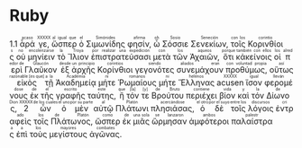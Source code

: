 # Ruby

1.1 <ruby>ἆρά<rt>acaso</rt>
</ruby><ruby>γε,<rt>XXXXX</rt>
</ruby><ruby>ὥσπερ<rt>al igual que</rt>
</ruby><ruby>ὁ<rt>el</rt>
</ruby><ruby>Σιμωνίδης<rt>Simónides</rt>
</ruby><ruby>φησίν,<rt>afirma</rt>
</ruby><ruby>ὦ<rt>oh</rt>
</ruby><ruby>Σόσσιε<rt>Sosio</rt>
</ruby><ruby>Σενεκίων,<rt>Seneción</rt>
</ruby><ruby>τοῖς<rt>con los</rt>
</ruby><ruby>Κορινθίοις<rt>corintios</rt>
</ruby><ruby>οὐ<rt>no</rt>
</ruby><ruby>μηνίειν<rt>encolerizarse</rt>
</ruby><ruby>τὸ<rt>la</rt>
</ruby><ruby>Ἴλιον<rt>Troya</rt>
</ruby><ruby>ἐπιστρατεύσασι<rt>por realizar una expedición</rt>
</ruby><ruby>μετὰ<rt>con</rt>
</ruby><ruby>τῶν<rt>los</rt>
</ruby><ruby>Ἀχαιῶν,<rt>aqueos</rt>
</ruby><ruby>ὅτι<rt>porque</rt>
</ruby><ruby>κἀκείνοις<rt>también con ellos</rt>
</ruby><ruby>οἱ<rt>los</rt>
</ruby><ruby>περὶ<rt>alrededor de</rt>
</ruby><ruby>Γλαῦκον<rt>Glaucón</rt>
</ruby><ruby>ἐξ<rt>desde</rt>
</ruby><ruby>ἀρχῆς<rt>un principio</rt>
</ruby><ruby>Κορίνθιοι<rt>corintios</rt>
</ruby><ruby>γεγονότες<rt>siendo</rt>
</ruby><ruby>συνεμάχουν<rt>aliados eran</rt>
</ruby><ruby>προθύμως,<rt>con voluntad propia</rt>
</ruby><ruby>οὕτως<rt>así</rt>
</ruby><ruby>εἰκὸς<rt>razonable [es que]</rt>
</ruby><ruby>τῇ<rt>a la</rt>
</ruby><ruby>Ἀκαδημείᾳ<rt>Academia</rt>
</ruby><ruby>μήτε<rt>ni</rt>
</ruby><ruby>Ῥωμαίους<rt>romanos</rt>
</ruby><ruby>μήτε<rt>ni</rt>
</ruby><ruby>Ἕλληνας<rt>helenos</rt>
</ruby><ruby>acusen<rt>XXXXX</rt>
</ruby><ruby>ἴσον<rt>igual</rt>
</ruby><ruby>φερομένους<rt>llevándose</rt>
</ruby><ruby>ἐκ<rt>de</rt>
</ruby><ruby>τῆς<rt>el</rt>
</ruby><ruby>γραφῆς<rt>escrito</rt>
</ruby><ruby>ταύτης,<rt>este</rt>
</ruby><ruby>ἣ<rt>que</rt>
</ruby><ruby>τόν<rt>[la]</rt>
</ruby><ruby>τε<rt>[y]</rt>
</ruby><ruby>Βρούτου<rt>de Bruto</rt>
</ruby><ruby>περιέχει<rt>contiene</rt>
</ruby><ruby>βίον<rt>vida</rt>
</ruby><ruby>καὶ<rt>y</rt>
</ruby><ruby>τόν<rt>la</rt>
</ruby><ruby>Δίωνος,<rt>de Dion</rt>
</ruby><ruby>2<rt>XXXXX</rt>
</ruby><ruby>ὧν<rt>de los cuales</rt>
</ruby><ruby>ὁ<rt>el uno</rt>
</ruby><ruby>μὲν<rt>por su parte</rt>
</ruby><ruby>αὐτῷ<rt>al</rt>
</ruby><ruby>Πλάτωνι<rt>Platón</rt>
</ruby><ruby>πλησιάσας,<rt>acercándose</rt>
</ruby><ruby>ὁ<rt>el otro</rt>
</ruby><ruby>δὲ<rt>por el suyo</rt>
</ruby><ruby>τοῖς<rt>entre los</rt>
</ruby><ruby>λόγοις<rt>discursos</rt>
</ruby><ruby>ἐντραφεὶς<rt>criado</rt>
</ruby><ruby>τοῖς<rt>los</rt>
</ruby><ruby>Πλάτωνος,<rt>de Platón</rt>
</ruby><ruby>ὥσπερ<rt>como</rt>
</ruby><ruby>ἐκ<rt>de</rt>
</ruby><ruby>μιᾶς<rt>una sola</rt>
</ruby><ruby>ὥρμησαν<rt>se lanzaron</rt>
</ruby><ruby>ἀμφότεροι<rt>ambos</rt>
</ruby><ruby>παλαίστρας<rt>palestra</rt>
</ruby><ruby>ἐπὶ<rt>a</rt>
</ruby><ruby>τοὺς<rt>los</rt>
</ruby><ruby>μεγίστους<rt>mayores</rt>
</ruby><ruby>ἀγῶνας.<rt>combates</rt>
</ruby><ruby>
